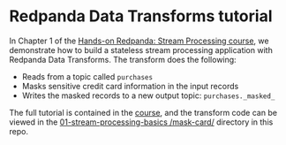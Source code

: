 # Redpanda Data Transforms tutorial
In Chapter 1 of the [Hands-on Redpanda: Stream Processing course][course-link], we demonstrate how to build a stateless stream processing application with Redpanda Data Transforms. The transform does the following:

- Reads from a topic called `purchases`
- Masks sensitive credit card information in the input records
- Writes the masked records to a new output topic: `purchases._masked_`

The full tutorial is contained in the [course][course-link], and the transform code can be viewed in the [01-stream-processing-basics
/mask-card/][mask-card] directory in this repo.


[course-link]: https://university.redpanda.com/courses/hands-on-redpanda-stream-processing
[mask-card]: /01-stream-processing-basics/mask-card/
